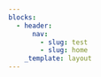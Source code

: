 ```yaml
---
blocks:
  - header:
      nav:
        - slug: test
        - slug: home
    _template: layout
---
```


